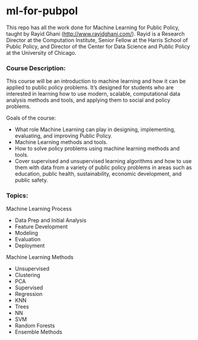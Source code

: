 # ml-for-pubpol
This repo has all the work done for Machine Learning for Public Policy, taught by Rayid Ghani (http://www.rayidghani.com/). Rayid is a Research Director at the Computation Institute, Senior Fellow at the Harris School of Public Policy, and Director of the Center for Data Science and Public Policy at the University of Chicago.

### Course Description:

This course will be an introduction to machine learning and how it can be applied to public policy problems. It’s designed for students who are interested in learning how to use modern, scalable, computational data analysis methods and tools, and applying them to social and policy problems.

Goals of the course:
- What role Machine Learning can play in designing, implementing, evaluating, and improving Public Policy.
- Machine Learning methods and tools.
- How to solve policy problems using machine learning methods and tools.
- Cover supervised and unsupervised learning algorithms and how to use them with data from a variety of public policy problems in areas such as education, public health, sustainability, economic development, and public safety.

### Topics:

Machine Learning Process
- Data Prep and Initial Analysis
- Feature Development
- Modeling
- Evaluation
- Deployment

Machine Learning Methods
- Unsupervised
- Clustering
- PCA
- Supervised
- Regression
- KNN
- Trees
- NN
- SVM
- Random Forests
- Ensemble Methods
